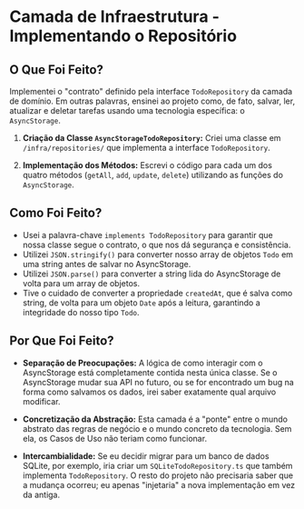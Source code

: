 # Camada de Infraestrutura - Implementando o Repositório

## O Que Foi Feito?

Implementei o "contrato" definido pela interface `TodoRepository` da camada de domínio. Em outras palavras, ensinei ao projeto como, de fato, salvar, ler, atualizar e deletar tarefas usando uma tecnologia específica: o `AsyncStorage`.

1. **Criação da Classe `AsyncStorageTodoRepository`:** Criei uma classe em `/infra/repositories/` que implementa a interface `TodoRepository`.

2. **Implementação dos Métodos:** Escrevi o código para cada um dos quatro métodos (`getAll`, `add`, `update`, `delete`) utilizando as funções do `AsyncStorage`.

## Como Foi Feito?

- Usei a palavra-chave `implements TodoRepository` para garantir que nossa classe segue o contrato, o que nos dá segurança e consistência.
- Utilizei `JSON.stringify()` para converter nosso array de objetos `Todo` em uma string antes de salvar no AsyncStorage.
- Utilizei `JSON.parse()` para converter a string lida do AsyncStorage de volta para um array de objetos.
- Tive o cuidado de converter a propriedade `createdAt`, que é salva como string, de volta para um objeto `Date` após a leitura, garantindo a integridade do nosso tipo `Todo`.

## Por Que Foi Feito?

- **Separação de Preocupações:** A lógica de como interagir com o AsyncStorage está completamente contida nesta única classe. Se o AsyncStorage mudar sua API no futuro, ou se for encontrado um bug na forma como salvamos os dados, irei saber exatamente qual arquivo modificar.

- **Concretização da Abstração:** Esta camada é a "ponte" entre o mundo abstrato das regras de negócio e o mundo concreto da tecnologia. Sem ela, os Casos de Uso não teriam como funcionar.

- **Intercambialidade:** Se eu decidir migrar para um banco de dados SQLite, por exemplo, iria criar um `SQLiteTodoRepository.ts` que também implementa `TodoRepository`. O resto do projeto não precisaria saber que a mudança ocorreu; eu apenas "injetaria" a nova implementação em vez da antiga.
